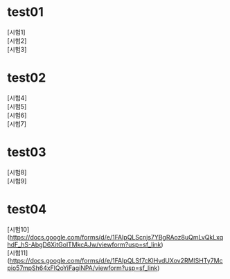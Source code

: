 # test01  

[시험1] <!-- (https://forms.gle/24Keu8se1B1Mo2hG7) -->  
[시험2] <!-- (https://forms.gle/EhCGhNDPEY6zZYXh8) -->  
[시험3] <!-- (https://forms.gle/gBxzS7yzc2Rg4Uku6) -->  

# test02  

[시험4] <!-- (https://forms.gle/cUqeJFV1WdGRgZgD6) -->  
[시험5] <!-- (https://forms.gle/nyGxbRHpF1t9fS6T6) -->  
[시험6] <!-- (https://forms.gle/QvFZp2VKMDzoSuSd9) -->  
[시험7] <!-- (https://forms.gle/aHHRgt9JnQUsz1Js9) -->  




# test03
[시험8] <!-- (https://forms.gle/GmMkmoD18huCJgCh9)  -->  
[시험9] <!-- (https://forms.gle/tRgxAqpAMDwYDCQf6)  -->  

# test04
[시험10] (https://docs.google.com/forms/d/e/1FAIpQLScnjs7YBgRAoz8uQmLvQkLxqhdF_hS-AbgD6XitGolTMkcAJw/viewform?usp=sf_link)  
[시험11] (https://docs.google.com/forms/d/e/1FAIpQLSf7cKlHvdUXov2RMlSHTy7Mcpio57mpSh64xFlQoYiFagiNPA/viewform?usp=sf_link)  
